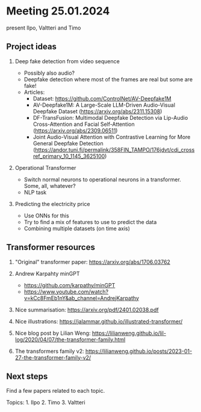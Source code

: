# Meeting 25.01.2024

present Ilpo, Valtteri and Timo

## Project ideas

1. Deep fake detection from video sequence
    - Possibly also audio?
    - Deepfake detection where most of the frames are real but some are fake!
    - Articles:
        - Dataset: <https://github.com/ControlNet/AV-Deepfake1M>
        - AV-Deepfake1M: A Large-Scale LLM-Driven Audio-Visual Deepfake Dataset (<https://arxiv.org/abs/2311.15308>)
        - DF-TransFusion: Multimodal Deepfake Detection via Lip-Audio Cross-Attention and Facial Self-Attention (<https://arxiv.org/abs/2309.06511>)
        - Joint Audio-Visual Attention with Contrastive Learning for More General Deepfake Detection (<https://andor.tuni.fi/permalink/358FIN_TAMPO/176jdvt/cdi_crossref_primary_10_1145_3625100>)

2. Operational Transformer
    - Switch normal neurons to operational neurons in a transformer. Some, all, whatever?
    - NLP task

3. Predicting the electricity price
   - Use ONNs for this
   - Try to find a mix of features to use to predict the data
   - Combining multiple datasets (on time axis)

## Transformer resources

1. "Original" transformer paper: <https://arxiv.org/abs/1706.03762>

2. Andrew Karpahty minGPT
    - <https://github.com/karpathy/minGPT>
    - <https://www.youtube.com/watch?v=kCc8FmEb1nY&ab_channel=AndrejKarpathy>

3. Nice summarisation: <https://arxiv.org/pdf/2401.02038.pdf>

4. Nice illustrations: <https://jalammar.github.io/illustrated-transformer/>

5. Nice blog post by Lilian Weng: <https://lilianweng.github.io/lil-log/2020/04/07/the-transformer-family.html>

6. The transformers family v2: <https://lilianweng.github.io/posts/2023-01-27-the-transformer-family-v2/>

## Next steps

Find a few papers related to each topic.

Topics: 1. Ilpo 2. Timo 3. Valtteri
